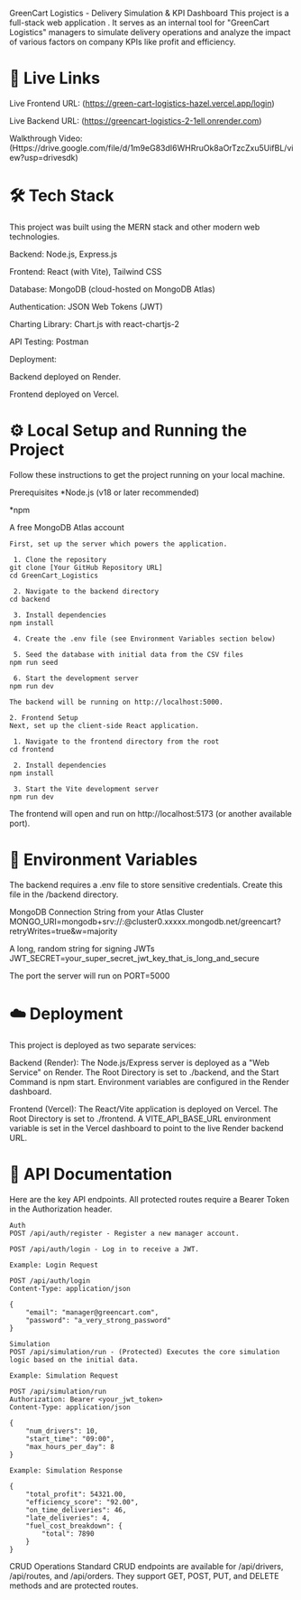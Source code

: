 GreenCart Logistics - Delivery Simulation & KPI Dashboard
This project is a full-stack web application . It serves as an internal tool for "GreenCart Logistics" managers to simulate delivery operations and analyze the impact of various factors on company KPIs like profit and efficiency.

# 🚀 Live Links
Live Frontend URL: (https://green-cart-logistics-hazel.vercel.app/login)

Live Backend URL: (https://greencart-logistics-2-1ell.onrender.com)

Walkthrough Video: (Https://drive.google.com/file/d/1m9eG83dI6WHRruOk8aOrTzcZxu5UifBL/view?usp=drivesdk)

# 🛠️ Tech Stack
This project was built using the MERN stack and other modern web technologies.

Backend: Node.js, Express.js

Frontend: React (with Vite), Tailwind CSS

Database: MongoDB (cloud-hosted on MongoDB Atlas)

Authentication: JSON Web Tokens (JWT)

Charting Library: Chart.js with react-chartjs-2

API Testing: Postman

Deployment:

Backend deployed on Render.

Frontend deployed on Vercel.

# ⚙️ Local Setup and Running the Project
Follow these instructions to get the project running on your local machine.

Prerequisites
*Node.js (v18 or later recommended)

*npm

A free MongoDB Atlas account

```1. Backend Setup
First, set up the server which powers the application.

 1. Clone the repository
git clone [Your GitHub Repository URL]
cd GreenCart_Logistics

 2. Navigate to the backend directory
cd backend

 3. Install dependencies
npm install

 4. Create the .env file (see Environment Variables section below)

 5. Seed the database with initial data from the CSV files
npm run seed

 6. Start the development server
npm run dev

The backend will be running on http://localhost:5000.

2. Frontend Setup
Next, set up the client-side React application.

 1. Navigate to the frontend directory from the root
cd frontend

 2. Install dependencies
npm install

 3. Start the Vite development server
npm run dev
```

The frontend will open and run on http://localhost:5173 (or another available port).

# 🔑 Environment Variables
The backend requires a .env file to store sensitive credentials. Create this file in the /backend directory.

 MongoDB Connection String from your Atlas Cluster
MONGO_URI=mongodb+srv://<user>:<password>@cluster0.xxxxx.mongodb.net/greencart?retryWrites=true&w=majority

 A long, random string for signing JWTs
JWT_SECRET=your_super_secret_jwt_key_that_is_long_and_secure

 The port the server will run on
PORT=5000

# ☁️ Deployment
This project is deployed as two separate services:

Backend (Render): The Node.js/Express server is deployed as a "Web Service" on Render. The Root Directory is set to ./backend, and the Start Command is npm start. Environment variables are configured in the Render dashboard.

Frontend (Vercel): The React/Vite application is deployed on Vercel. The Root Directory is set to ./frontend. A VITE_API_BASE_URL environment variable is set in the Vercel dashboard to point to the live Render backend URL.

# 📄 API Documentation
Here are the key API endpoints. All protected routes require a Bearer Token in the Authorization header.
```
Auth
POST /api/auth/register - Register a new manager account.

POST /api/auth/login - Log in to receive a JWT.

Example: Login Request

POST /api/auth/login
Content-Type: application/json

{
    "email": "manager@greencart.com",
    "password": "a_very_strong_password"
}

Simulation
POST /api/simulation/run - (Protected) Executes the core simulation logic based on the initial data.

Example: Simulation Request

POST /api/simulation/run
Authorization: Bearer <your_jwt_token>
Content-Type: application/json

{
    "num_drivers": 10,
    "start_time": "09:00",
    "max_hours_per_day": 8
}

Example: Simulation Response

{
    "total_profit": 54321.00,
    "efficiency_score": "92.00",
    "on_time_deliveries": 46,
    "late_deliveries": 4,
    "fuel_cost_breakdown": {
        "total": 7890
    }
}
```

CRUD Operations
Standard CRUD endpoints are available for /api/drivers, /api/routes, and /api/orders. They support GET, POST, PUT, and DELETE methods and are protected routes.